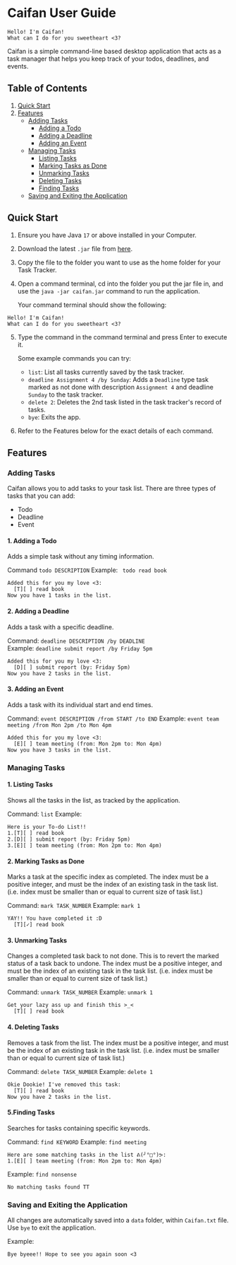 # Caifan User Guide

```
Hello! I'm Caifan!
What can I do for you sweetheart <3?
```

Caifan is a simple command-line based desktop application that acts as a task manager that helps you keep track of your 
todos, deadlines, and events.

## Table of Contents
1. [Quick Start](#quick-start)
2. [Features](#features)
    - [Adding Tasks](#adding-tasks)
        - [Adding a Todo](#1-adding-a-todo)
        - [Adding a Deadline](#2-adding-a-deadline)
        - [Adding an Event](#3-adding-an-event)
    - [Managing Tasks](#managing-tasks)
        - [Listing Tasks](#1-listing-tasks)
        - [Marking Tasks as Done](#2-marking-tasks-as-done)
        - [Unmarking Tasks](#3-unmarking-tasks)
        - [Deleting Tasks](#4-deleting-tasks)
        - [Finding Tasks](#5finding-tasks)
    - [Saving and Exiting the Application](#saving-and-exiting-the-application)

## Quick Start
1. Ensure you have Java `17` or above installed in your Computer.
2. Download the latest `.jar` file from [here](https://github.com/ljunfun/ip/releases/tag/A-Release).
3. Copy the file to the folder you want to use as the home folder for your Task Tracker.
4. Open a command terminal, cd into the folder you put the jar file in, and use the
   `java -jar caifan.jar` command to run the application.

   Your command terminal should show the following:
```
Hello! I'm Caifan!
What can I do for you sweetheart <3?
```
5. Type the command in the command terminal and press Enter to execute it.

   Some example commands you can try:

   * `list`: List all tasks currently saved by the task tracker.
   * `deadline Assignment 4 /by Sunday`: Adds a `Deadline` type task marked as not done
     with description `Assignment 4` and deadline `Sunday` to the task tracker.
   * `delete 2`: Deletes the 2nd task listed in the task tracker's record of tasks.
   * `bye`: Exits the app.

6. Refer to the Features below for the exact details of each command.

## Features
### Adding Tasks
Caifan allows you to add tasks to your task list. There are three types of tasks that you can add:
- Todo
- Deadline
- Event

#### 1. Adding a Todo 
Adds a simple task without any timing information.

Command `todo DESCRIPTION`
Example: ` todo read book`

```
Added this for you my love <3:
  [T][ ] read book
Now you have 1 tasks in the list.
```

#### 2. Adding a Deadline
Adds a task with a specific deadline.  

Command: `deadline DESCRIPTION /by DEADLINE`  
Example: `deadline submit report /by Friday 5pm`

```
Added this for you my love <3:
  [D][ ] submit report (by: Friday 5pm)
Now you have 2 tasks in the list.
```

#### 3. Adding an Event
Adds a task with its individual start and end times.

Command: `event DESCRIPTION /from START /to END`
Example: `event team meeting /from Mon 2pm /to Mon 4pm`

```
Added this for you my love <3:
  [E][ ] team meeting (from: Mon 2pm to: Mon 4pm)
Now you have 3 tasks in the list.
```

### Managing Tasks
#### 1. Listing Tasks
Shows all the tasks in the list, as tracked by the application.

Command: `list`
Example: 

```
Here is your To-do List!!
1.[T][ ] read book
2.[D][ ] submit report (by: Friday 5pm)
3.[E][ ] team meeting (from: Mon 2pm to: Mon 4pm)
```

#### 2. Marking Tasks as Done
Marks a task at the specific index as completed.
The index must be a positive integer, and must be the index of an existing task in the task list. 
(i.e. index must be smaller than or equal to current size of task list.)

Command: `mark TASK_NUMBER`
Example: `mark 1`

```
YAY!! You have completed it :D
  [T][✓] read book
```

#### 3. Unmarking Tasks
Changes a completed task back to not done. This is to revert the marked status of a task back to undone.
The index must be a positive integer, and must be the index of an existing task in the task list.
(i.e. index must be smaller than or equal to current size of task list.)

Command: `unmark TASK_NUMBER`
Example: `unmark 1`

```
Get your lazy ass up and finish this >_< 
  [T][ ] read book
```

#### 4. Deleting Tasks
Removes a task from the list.
The index must be a positive integer, and must be the index of an existing task in the task list.
(i.e. index must be smaller than or equal to current size of task list.)

Command: `delete TASK_NUMBER`
Example: `delete 1`

```
Okie Dookie! I've removed this task:
  [T][ ] read book
Now you have 2 tasks in the list.
```

#### 5.Finding Tasks
Searches for tasks containing specific keywords.

Command: `find KEYWORD`
Example: `find meeting`

```
Here are some matching tasks in the list ᕕ(╯°□°)ᕗ:
1.[E][ ] team meeting (from: Mon 2pm to: Mon 4pm)
```

Example: `find nonsense`

```
No matching tasks found TT
```

### Saving and Exiting the Application
All changes are automatically saved into a `data` folder, within `Caifan.txt` file.
Use `bye` to exit the application.

Example:
```
Bye byeee!! Hope to see you again soon <3
```